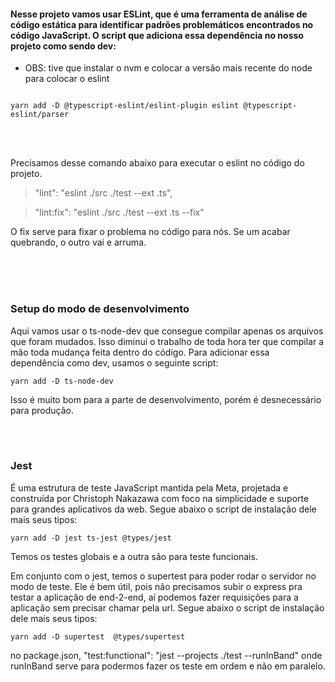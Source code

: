#### Nesse projeto vamos usar ESLint, que é uma ferramenta de análise de código estática para identificar padrões problemáticos encontrados no código JavaScript. O script que adiciona essa dependência no nosso projeto como sendo dev:

- OBS: tive que instalar o nvm e colocar a versão mais recente do node para colocar o eslint

``` shell

yarn add -D @typescript-eslint/eslint-plugin eslint @typescript-eslint/parser

```
<br>
<br>

Precisamos desse comando abaixo para executar o eslint no código do projeto.

> "lint": "eslint ./src ./test --ext .ts",

>    "lint:fix": "eslint ./src ./test --ext .ts --fix"

O fix serve para fixar o problema no código para nós. Se um acabar quebrando, o outro vai e arruma.

<br>
<br>
<br>

### Setup do modo de desenvolvimento

Aqui vamos usar o ts-node-dev que consegue compilar apenas os arquivos que foram mudados. Isso diminui o trabalho de toda hora ter que compilar a mão toda mudança feita dentro do código. Para adicionar essa dependência como dev, usamos o seguinte script:

~~~
yarn add -D ts-node-dev
~~~

Isso é muito bom para a parte de desenvolvimento, porém é desnecessário para produção. 


<br>
<br>

### Jest 
É uma estrutura de teste JavaScript mantida pela Meta, projetada e construída por Christoph Nakazawa com foco na simplicidade e suporte para grandes aplicativos da web. Segue abaixo o script de instalação dele mais seus tipos:

~~~
yarn add -D jest ts-jest @types/jest
~~~

Temos os testes globais e a outra são para teste funcionais.

Em conjunto com o jest, temos o supertest para poder rodar o servidor no modo de teste. Ele é bem útil, pois não precisamos subir o express pra testar a aplicação de end-2-end, aí podemos fazer requisições para a aplicação sem precisar chamar pela url. Segue abaixo o script de instalação dele mais seus tipos:

~~~
yarn add -D supertest  @types/supertest 
~~~

no package.json, "test:functional": "jest --projects ./test --runInBand" onde runInBand serve para podermos fazer os teste em ordem e não em paralelo.